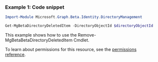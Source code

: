 ### Example 1: Code snippet

```powershellImport-Module Microsoft.Graph.Beta.Identity.DirectoryManagement

Get-MgBetaDirectoryDeletedItem -DirectoryObjectId $directoryObjectId
```
This example shows how to use the Remove-MgBetaBetaDirectoryDeletedItem Cmdlet.
To learn about permissions for this resource, see the [permissions reference](/graph/permissions-reference).

